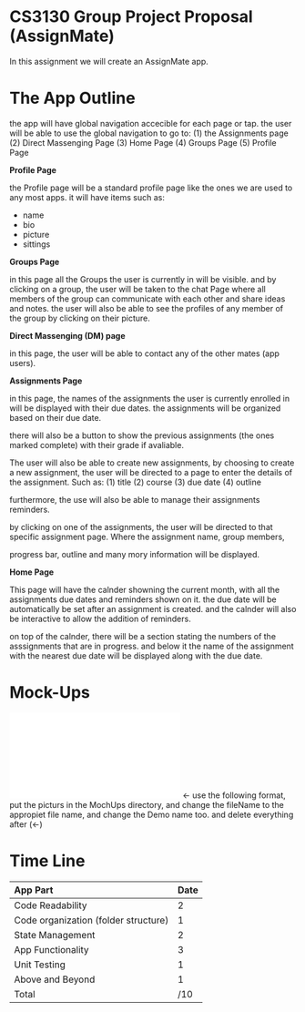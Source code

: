 # CS3130 Group Project Proposal (AssignMate)


In this assignment we will create an AssignMate app.

# The App Outline

the app will have global navigation accecible for each page or tap.
the user will be able to use the global navigation to go to:
(1) the Assignments page
(2) Direct Massenging Page
(3) Home Page
(4) Groups Page
(5) Profile Page


**Profile Page**

the Profile page will be a standard profile page like the ones we are used to any most apps.
it will have items such as:
- name
- bio
- picture
- sittings


**Groups Page**
	
in this page all the Groups the user is currently in will be visible.
and by clicking on a group, the user will be taken to the chat Page where all members of the group can communicate with each other
and share ideas and notes. the user will also be able to see the profiles of any member of the group by clicking on their picture.


**Direct Massenging (DM) page**

in this page, the user will be able to contact any of the other mates (app users).


**Assignments Page**

in this page, the names of the assignments the user is currently enrolled in will be displayed with their due dates.
the assignments will be organized based on their due date.

there will also be a button to show the previous assignments (the ones marked complete) with their grade if avaliable.

The user will also be able to create new assignments, by choosing to create a new assignment, the user will be directed to a page to enter
the details of the assignment. Such as:
(1) title
(2) course
(3) due date
(4) outline

furthermore, the use will also be able to manage their assignments reminders.

by clicking on one of the assignments, the user will be directed to that specific assignment page. Where the assignment name, group members,

progress bar, outline and many mory information will be displayed.

**Home Page**

This page will have the calnder showning the current month, with all the assignments due dates and reminders shown on it.
the due date will be automatically be set after an assignment is created.
and the calnder will also be interactive to allow the addition of reminders.

on top of the calnder, there will be a section stating  the numbers of the asssignments that are in progress.
and below it the name of the assignment with the nearest due date will be displayed along with the due date.



# Mock-Ups

![Demo Name](MockUps/fileName.ext) <- use the following format, put the picturs in the MochUps directory, and change the fileName to the appropiet file name, and change the Demo name too. and delete everything after (<-)



# Time Line


| App Part | Date |
|:---|:---|
| Code Readability | 2 |
| Code organization (folder structure) | 1 |  
| State Management            | 2 |
| App Functionality           | 3 |
| Unit Testing                | 1 |
| Above and Beyond            | 1 |
|Total| /10|

